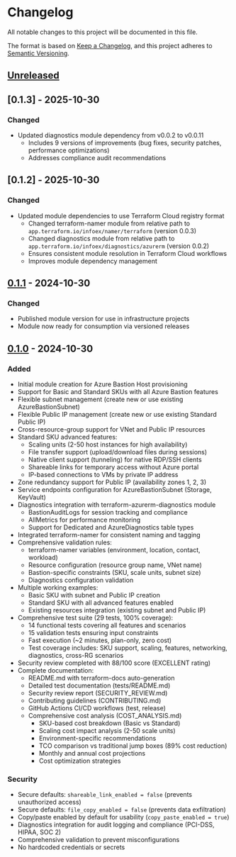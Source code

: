 # Changelog

All notable changes to this project will be documented in this file.

The format is based on [Keep a Changelog](https://keepachangelog.com/en/1.0.0/),
and this project adheres to [Semantic Versioning](https://semver.org/spec/v2.0.0.html).

## [Unreleased]

## [0.1.3] - 2025-10-30

### Changed
- Updated diagnostics module dependency from v0.0.2 to v0.0.11
  - Includes 9 versions of improvements (bug fixes, security patches, performance optimizations)
  - Addresses compliance audit recommendations

## [0.1.2] - 2025-10-30

### Changed
- Updated module dependencies to use Terraform Cloud registry format
  - Changed terraform-namer module from relative path to `app.terraform.io/infoex/namer/terraform` (version 0.0.3)
  - Changed diagnostics module from relative path to `app.terraform.io/infoex/diagnostics/azurerm` (version 0.0.2)
  - Ensures consistent module resolution in Terraform Cloud workflows
  - Improves module dependency management

## [0.1.1] - 2024-10-30

### Changed
- Published module version for use in infrastructure projects
- Module now ready for consumption via versioned releases

## [0.1.0] - 2024-10-30

### Added
- Initial module creation for Azure Bastion Host provisioning
- Support for Basic and Standard SKUs with all Azure Bastion features
- Flexible subnet management (create new or use existing AzureBastionSubnet)
- Flexible Public IP management (create new or use existing Standard Public IP)
- Cross-resource-group support for VNet and Public IP resources
- Standard SKU advanced features:
  - Scaling units (2-50 host instances for high availability)
  - File transfer support (upload/download files during sessions)
  - Native client support (tunneling) for native RDP/SSH clients
  - Shareable links for temporary access without Azure portal
  - IP-based connections to VMs by private IP address
- Zone redundancy support for Public IP (availability zones 1, 2, 3)
- Service endpoints configuration for AzureBastionSubnet (Storage, KeyVault)
- Diagnostics integration with terraform-azurerm-diagnostics module
  - BastionAuditLogs for session tracking and compliance
  - AllMetrics for performance monitoring
  - Support for Dedicated and AzureDiagnostics table types
- Integrated terraform-namer for consistent naming and tagging
- Comprehensive validation rules:
  - terraform-namer variables (environment, location, contact, workload)
  - Resource configuration (resource group name, VNet name)
  - Bastion-specific constraints (SKU, scale units, subnet size)
  - Diagnostics configuration validation
- Multiple working examples:
  - Basic SKU with subnet and Public IP creation
  - Standard SKU with all advanced features enabled
  - Existing resources integration (existing subnet and Public IP)
- Comprehensive test suite (29 tests, 100% coverage):
  - 14 functional tests covering all features and scenarios
  - 15 validation tests ensuring input constraints
  - Fast execution (~2 minutes, plan-only, zero cost)
  - Test coverage includes: SKU support, scaling, features, networking, diagnostics, cross-RG scenarios
- Security review completed with 88/100 score (EXCELLENT rating)
- Complete documentation:
  - README.md with terraform-docs auto-generation
  - Detailed test documentation (tests/README.md)
  - Security review report (SECURITY_REVIEW.md)
  - Contributing guidelines (CONTRIBUTING.md)
  - GitHub Actions CI/CD workflows (test, release)
  - Comprehensive cost analysis (COST_ANALYSIS.md)
    - SKU-based cost breakdown (Basic vs Standard)
    - Scaling cost impact analysis (2-50 scale units)
    - Environment-specific recommendations
    - TCO comparison vs traditional jump boxes (89% cost reduction)
    - Monthly and annual cost projections
    - Cost optimization strategies

### Security
- Secure defaults: `shareable_link_enabled = false` (prevents unauthorized access)
- Secure defaults: `file_copy_enabled = false` (prevents data exfiltration)
- Copy/paste enabled by default for usability (`copy_paste_enabled = true`)
- Diagnostics integration for audit logging and compliance (PCI-DSS, HIPAA, SOC 2)
- Comprehensive validation to prevent misconfigurations
- No hardcoded credentials or secrets

[unreleased]: https://github.com/excellere-it/terraform-azurerm-bastion/compare/v0.1.1...HEAD
[0.1.1]: https://github.com/excellere-it/terraform-azurerm-bastion/compare/v0.1.0...v0.1.1
[0.1.0]: https://github.com/excellere-it/terraform-azurerm-bastion/releases/tag/v0.1.0
